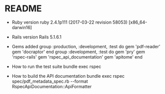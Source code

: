 # README

* Ruby version
ruby 2.4.1p111 (2017-03-22 revision 58053) [x86_64-darwin16] 

* Rails version
Rails 5.1.6.1

* Gems added
group :production, :development, :test do
  gem 'pdf-reader'
  gem 'docraptor'
end
group :development, :test do
  gem 'pry'
  gem 'rspec-rails'
  gem 'rspec_api_documentation'
  gem 'apitome'
end

* How to run the test suite
bundle exec rspec

* How to build the API documentation
bundle exec rspec spec/pdf_metadata_spec.rb --format RspecApiDocumentation::ApiFormatter

